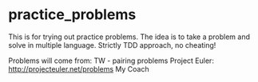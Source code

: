 practice_problems
=================
This is for trying out practice problems.
The idea is to take a problem and solve in multiple language.
Strictly TDD approach, no cheating!

Problems will come from:
TW - pairing problems
Project Euler: http://projecteuler.net/problems
My Coach


